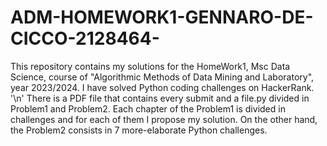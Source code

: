# ADM-HOMEWORK1-GENNARO-DE-CICCO-2128464-
This repository contains my solutions for the HomeWork1, Msc Data Science, course of "Algorithmic Methods of Data Mining and Laboratory", year 2023/2024. 
I have solved Python coding challenges on HackerRank. '\n'
There is a PDF file that contains every submit and a file.py divided in Problem1 and Problem2.
Each chapter of the Problem1 is divided in challenges and for each of them I propose my solution.
On the other hand, the Problem2 consists in 7 more-elaborate Python challenges.


